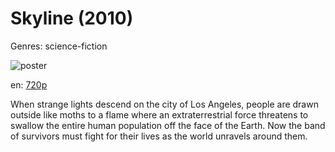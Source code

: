 # Skyline (2010)

Genres: science-fiction

![poster](http://image.tmdb.org/t/p/w500/AdadT2HuwHkYWxbzme4QP77M6Wt.jpg)

en:
  [720p](magnet:?xt=urn:btih:75E01E52BB44A37770DFE0FF2C461889DDF4402B&tr=udp://glotorrents.pw:6969/announce&tr=udp://tracker.opentrackr.org:1337/announce&tr=udp://torrent.gresille.org:80/announce&tr=udp://tracker.openbittorrent.com:80&tr=udp://tracker.coppersurfer.tk:6969&tr=udp://tracker.leechers-paradise.org:6969&tr=udp://p4p.arenabg.ch:1337&tr=udp://tracker.internetwarriors.net:1337)
  


When strange lights descend on the city of Los Angeles, people are drawn outside like moths to a flame where an extraterrestrial force threatens to swallow the entire human population off the face of the Earth. Now the band of survivors must fight for their lives as the world unravels around them.